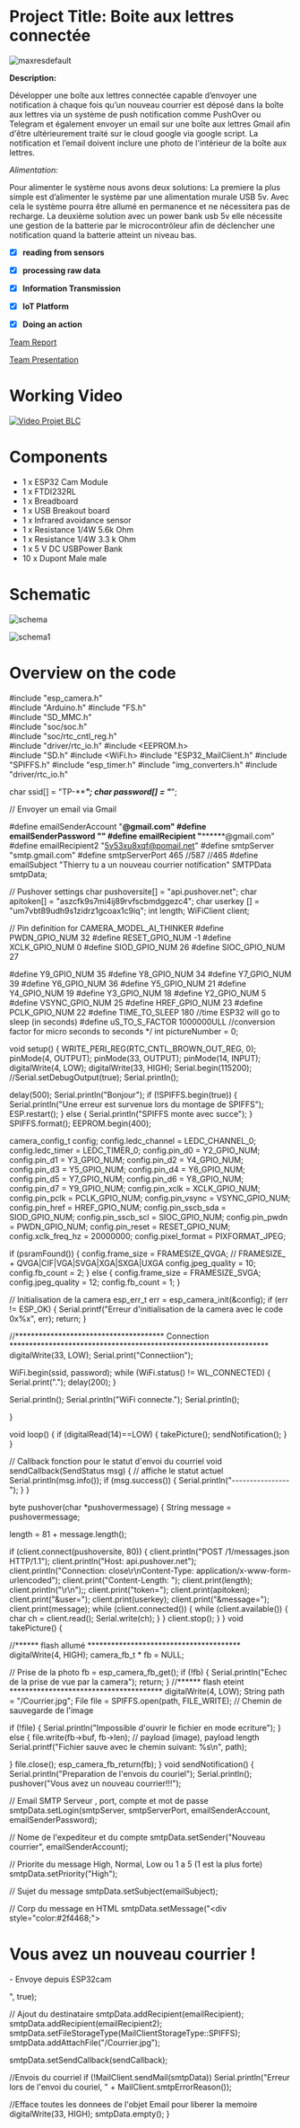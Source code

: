 
# Project Title: Boite aux lettres connectée

![maxresdefault](https://user-images.githubusercontent.com/65724356/104201650-44872800-542a-11eb-8d5d-7a5d784a1a1c.jpg)

**Description:**  

Développer une boîte aux lettres connectée capable d’envoyer une notification à chaque fois qu’un nouveau courrier est déposé dans la boîte aux lettres via un système de push notification comme PushOver ou Telegram et également envoyer un email sur une boîte aux lettres Gmail afin d'être ultérieurement traité sur le cloud google via google script.
La notification et l’email doivent inclure une photo de l'intérieur de la boîte aux lettres.

*Alimentation:*

Pour alimenter le système nous avons deux solutions:
La premiere la plus simple est d’alimenter le système par une alimentation murale USB 5v. Avec cela le système pourra être allumé en permanence et ne nécessitera pas de recharge.
La deuxième solution avec un power bank usb 5v elle nécessite une gestion de la batterie par le microcontrôleur afin de déclencher une notification quand la batterie atteint un niveau bas. 

 - [x] **reading from sensors** 
 - [x] **processing raw data**
 - [x] **Information Transmission**
 - [x] **IoT Platform**
 - [x] **Doing an action**


[Team Report](doc/report.pdf) 

[Team Presentation](doc/presentation.pdf)

# Working Video

 [![Video Projet BLC](https://user-images.githubusercontent.com/65724356/104201650-44872800-542a-11eb-8d5d-7a5d784a1a1c.jpg)](https://youtu.be/3NNZsnjdIVs)

# Components
- 1 x ESP32 Cam Module
- 1 x FTDI232RL
- 1 x Breadboard
- 1 x USB Breakout board
- 1 x Infrared avoidance sensor
- 1 x Resistance 1/4W 5.6k Ohm
- 1 x Resistance 1/4W 3.3 k Ohm
- 1 x 5 V DC USBPower Bank
- 10 x Dupont Male male


# Schematic

![schema](https://user-images.githubusercontent.com/65724356/104210608-61742900-5433-11eb-88aa-b114a1cb01d4.PNG)


![schema1](https://user-images.githubusercontent.com/65724356/104210724-7bae0700-5433-11eb-9a77-1d01aa404399.PNG)


# Overview on the code
#include "esp_camera.h"               
#include "Arduino.h"
#include "FS.h"                
#include "SD_MMC.h"            
#include "soc/soc.h"           
#include "soc/rtc_cntl_reg.h"  
#include "driver/rtc_io.h"
#include <EEPROM.h>            
#include "SD.h"
#include <WiFi.h>
#include "ESP32_MailClient.h"
#include "SPIFFS.h"
#include "esp_timer.h"
#include "img_converters.h"
#include "driver/rtc_io.h"





char ssid[] = "TP-*********"; 
char password[] = "*******"; 

// Envoyer un email via Gmail

#define emailSenderAccount    "****@gmail.com" 
#define emailSenderPassword   "******"
#define emailRecipient        "********@gmail.com"
#define emailRecipient2       "5v53xu8xqf@pomail.net"
#define smtpServer            "smtp.gmail.com"
#define smtpServerPort         465 //587 //465
#define emailSubject          "Thierry tu a un nouveau courrier notification"
SMTPData smtpData;

// Pushover settings
char pushoversite[] = "api.pushover.net";
char apitoken[] = "aszcfk9s7mi4ij89rvfscbmdggezc4";
char userkey [] = "um7vbt89udh9s1zidrz1gcoax1c9iq";
int length;
WiFiClient client;

// Pin definition for CAMERA_MODEL_AI_THINKER
#define PWDN_GPIO_NUM     32
#define RESET_GPIO_NUM    -1
#define XCLK_GPIO_NUM      0
#define SIOD_GPIO_NUM     26
#define SIOC_GPIO_NUM     27

#define Y9_GPIO_NUM       35
#define Y8_GPIO_NUM       34
#define Y7_GPIO_NUM       39
#define Y6_GPIO_NUM       36
#define Y5_GPIO_NUM       21
#define Y4_GPIO_NUM       19
#define Y3_GPIO_NUM       18
#define Y2_GPIO_NUM        5
#define VSYNC_GPIO_NUM    25
#define HREF_GPIO_NUM     23
#define PCLK_GPIO_NUM     22
#define TIME_TO_SLEEP  180            //time ESP32 will go to sleep (in seconds)
#define uS_TO_S_FACTOR 1000000ULL   //conversion factor for micro seconds to seconds */
int pictureNumber = 0;


void setup() {
  WRITE_PERI_REG(RTC_CNTL_BROWN_OUT_REG, 0); 
  pinMode(4, OUTPUT);
  pinMode(33, OUTPUT);
  pinMode(14, INPUT);
  digitalWrite(4, LOW);
  digitalWrite(33, HIGH);
  Serial.begin(115200);
  //Serial.setDebugOutput(true);
  Serial.println();


  delay(500);
  Serial.println("Bonjour");
  if (!SPIFFS.begin(true)) {
    Serial.println("Une erreur est survenue lors du montage de SPIFFS");
    ESP.restart();
  }
  else {
    Serial.println("SPIFFS monte avec succe");
  }
  SPIFFS.format();
  EEPROM.begin(400);

  camera_config_t config;
  config.ledc_channel = LEDC_CHANNEL_0;
  config.ledc_timer = LEDC_TIMER_0;
  config.pin_d0 = Y2_GPIO_NUM;
  config.pin_d1 = Y3_GPIO_NUM;
  config.pin_d2 = Y4_GPIO_NUM;
  config.pin_d3 = Y5_GPIO_NUM;
  config.pin_d4 = Y6_GPIO_NUM;
  config.pin_d5 = Y7_GPIO_NUM;
  config.pin_d6 = Y8_GPIO_NUM;
  config.pin_d7 = Y9_GPIO_NUM;
  config.pin_xclk = XCLK_GPIO_NUM;
  config.pin_pclk = PCLK_GPIO_NUM;
  config.pin_vsync = VSYNC_GPIO_NUM;
  config.pin_href = HREF_GPIO_NUM;
  config.pin_sscb_sda = SIOD_GPIO_NUM;
  config.pin_sscb_scl = SIOC_GPIO_NUM;
  config.pin_pwdn = PWDN_GPIO_NUM;
  config.pin_reset = RESET_GPIO_NUM;
  config.xclk_freq_hz = 20000000;
  config.pixel_format = PIXFORMAT_JPEG;

  if (psramFound()) {
    config.frame_size = FRAMESIZE_QVGA; // FRAMESIZE_ + QVGA|CIF|VGA|SVGA|XGA|SXGA|UXGA
    config.jpeg_quality = 10;
    config.fb_count = 2;
  } else {
    config.frame_size = FRAMESIZE_SVGA;
    config.jpeg_quality = 12;
    config.fb_count = 1;
  }

  // Initialisation de la camera
  esp_err_t err = esp_camera_init(&config);
  if (err != ESP_OK) {
    Serial.printf("Erreur d'initialisation de la camera avec le code 0x%x", err);
    return;
  }


  //************************************** Connection ******************************************************************
  digitalWrite(33, LOW);
  Serial.print("Connectiion");

  WiFi.begin(ssid, password);
  while (WiFi.status() != WL_CONNECTED) {
    Serial.print(".");
    delay(200);
  }

  Serial.println();
  Serial.println("WiFi connecte.");
  Serial.println();



}


void loop() {
  if (digitalRead(14)==LOW) {
    takePicture();
    sendNotification();
  }
}

// Callback fonction pour le statut d'envoi du courriel
void sendCallback(SendStatus msg) {
  // affiche le statut actuel
  Serial.println(msg.info());
  if (msg.success()) {
    Serial.println("----------------");
  }
}

byte pushover(char *pushovermessage)
{
  String message = pushovermessage;

  length = 81 + message.length();

  if (client.connect(pushoversite, 80))
  {
    client.println("POST /1/messages.json HTTP/1.1");
    client.println("Host: api.pushover.net");
    client.println("Connection: close\r\nContent-Type: application/x-www-form-urlencoded");
    client.print("Content-Length: ");
    client.print(length);
    client.println("\r\n");;
    client.print("token=");
    client.print(apitoken);
    client.print("&user=");
    client.print(userkey);
    client.print("&message=");
    client.print(message);
    while (client.connected())
    {
      while (client.available())
      {
        char ch = client.read();
        Serial.write(ch);
      }
    }
    client.stop();
  }
}
void takePicture() {

  //****** flash allumé  ***************************************
  digitalWrite(4, HIGH);
  camera_fb_t * fb = NULL;

  // Prise de la photo
  fb = esp_camera_fb_get();
  if (!fb) {
    Serial.println("Echec de la prise de vue par la camera");
    return;
  }
  //****** flash eteint ***************************************
  digitalWrite(4, LOW);
  String path = "/Courrier.jpg";
  File file = SPIFFS.open(path, FILE_WRITE);
  // Chemin de sauvegarde de l'image



  if (!file) {
    Serial.println("Impossible d'ouvrir le fichier en mode ecriture");
  }
  else {
    file.write(fb->buf, fb->len); // payload (image), payload length
    Serial.printf("Fichier sauve avec le chemin suivant: %s\n", path);

  }
  file.close();
  esp_camera_fb_return(fb);
}
void sendNotification() {
  Serial.println("Preparation de l'envois du couriel");
  Serial.println();
  pushover("Vous avez un nouveau courrier!!!");

  //  Email SMTP Serveur , port, compte et mot de passe
  smtpData.setLogin(smtpServer, smtpServerPort, emailSenderAccount, emailSenderPassword);

  // Nome de l'expediteur et du compte
  smtpData.setSender("Nouveau courrier", emailSenderAccount);

  // Priorite du message High, Normal, Low ou 1 a 5 (1 est la plus forte)
  smtpData.setPriority("High");

  // Sujet du message
  smtpData.setSubject(emailSubject);

  // Corp du message en HTML
  smtpData.setMessage("<div style=\"color:#2f4468;\"><h1>Vous avez un nouveau courrier !</h1><p>- Envoye depuis ESP32cam</p></div>", true);


  // Ajout du destinataire
  smtpData.addRecipient(emailRecipient);
  smtpData.addRecipient(emailRecipient2);
  smtpData.setFileStorageType(MailClientStorageType::SPIFFS);
  smtpData.addAttachFile("/Courrier.jpg");

  smtpData.setSendCallback(sendCallback);

  //Envois du courriel
  if (!MailClient.sendMail(smtpData))
    Serial.println("Erreur lors de l'envoi du couriel, " + MailClient.smtpErrorReason());

  //Efface toutes les donnees de l'objet Email pour liberer la memoire
  digitalWrite(33, HIGH);
  smtpData.empty();
}

